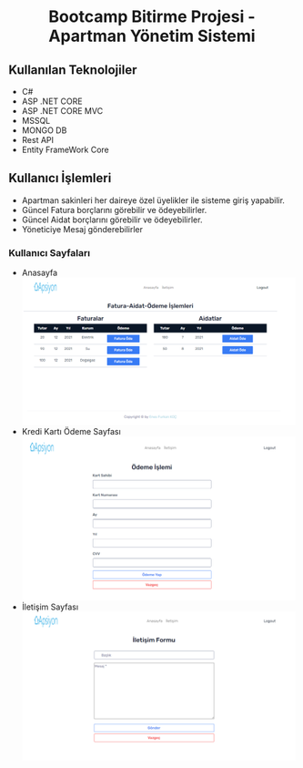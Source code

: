 # <center> Bootcamp Bitirme Projesi - Apartman Yönetim Sistemi</center>
## Kullanılan Teknolojiler
- C#
- ASP .NET CORE 
- ASP .NET CORE MVC
- MSSQL
- MONGO DB
- Rest API
- Entity FrameWork Core

## Kullanıcı İşlemleri 
- Apartman sakinleri her daireye özel üyelikler ile sisteme giriş yapabilir.
- Güncel Fatura borçlarını görebilir ve ödeyebilirler.
- Güncel Aidat borçlarını görebilir ve ödeyebilirler.
- Yöneticiye Mesaj gönderebilirler


### Kullanıcı Sayfaları
- Anasayfa
![User Anasayfa](./WebPagePhotos/UserAnasayfa.png)
- Kredi Kartı Ödeme Sayfası
![User Anasayfa](./WebPagePhotos/UserPayment.png)
- İletişim Sayfası
![User Anasayfa](./WebPagePhotos/Userİletisim.png)
